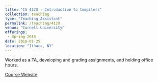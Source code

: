 ```yaml
---
title: "CS 4120 - Introduction to Compilers"
collection: teaching
type: "Teaching Assistant"
permalink: /teaching/4120
venue: "Cornell University"
offerings:
 - Spring 2018
date: 2018-01-25
location: "Ithaca, NY"
---
```


Worked as a TA, developing and grading assignments, and holding office hours.

[Course Website](http://www.cs.cornell.edu/courses/cs4120)
